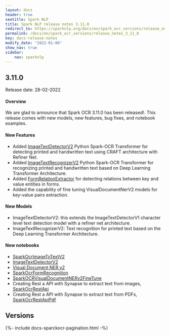 ```yaml
---
layout: docs
header: true
seotitle: Spark NLP
title: Spark NLP release notes 3.11.0
redirect_to: https://sparknlp.org/docs/en/spark_ocr_versions/release_notes_3_11_0
permalink: /docs/en/spark_ocr_versions/release_notes_3_11_0
key: docs-release-notes
modify_date: "2022-01-06"
show_nav: true
sidebar:
    nav: sparknlp
---
```


<div class="h3-box" markdown="1">

## 3.11.0

Release date: 28-02-2022


#### Overview

We are glad to announce that Spark OCR 3.11.0 has been released!.
This release comes with new models, new features, bug fixes, and notebook examples.

#### New Features

* Added [ImageTextDetectorV2](ocr_object_detection#imagetextdetectorv2) Python Spark-OCR Transformer for detecting printed and handwritten text
 using CRAFT architecture with Refiner Net.
* Added [ImageTextRecognizerV2](ocr_pipeline_components#imagetotextv2) Python Spark-OCR Transformer for recognizing
 printed and handwritten text based on Deep Learning Transformer Architecture.
* Added [FormRelationExtractor](ocr_visual_document_understanding#formrelationextractor) for detecting relations between key and value entities in forms.
* Added the capability of fine tuning VisualDocumentNerV2 models for key-value pairs extraction.

#### New Models

* ImageTextDetectorV2: this extends the ImageTextDetectorV1 character level text detection model with a refiner net architecture.
* ImageTextRecognizerV2: Text recognition for printed text based on the Deep Learning Transformer Architecture.

#### New notebooks

* [SparkOcrImageToTextV2](https://github.com/JohnSnowLabs/spark-ocr-workshop/blob/3110-release-candidate/jupyter/TextRecognition/SparkOcrImageToTextV2.ipynb)
* [ImageTextDetectorV2](https://github.com/JohnSnowLabs/spark-ocr-workshop/blob/3110-release-candidate/jupyter/TextDetection/SparkOcrImageTextDetectionV2.ipynb)
* [Visual Document NER v2](https://github.com/JohnSnowLabs/spark-ocr-workshop/blob/3110-release-candidate/jupyter/TextRecognition/SparkOcrImageToTextV2.ipynb)
* [SparkOcrFormRecognition](https://github.com/JohnSnowLabs/spark-ocr-workshop/blob/3110-release-candidate/jupyter/FormRecognition/SparkOcrFormRecognition.ipynb)
* [SparkOCRVisualDocumentNERv2FineTune](https://github.com/JohnSnowLabs/spark-ocr-workshop/blob/3110-release-candidate/jupyter/SparkOCRVisualDocumentNERv2FineTune.ipynb)
* Creating Rest a API with Synapse to extract text from images, [SparkOcrRestApi](https://github.com/JohnSnowLabs/spark-ocr-workshop/blob/3110-release-candidate/jupyter/SparkOcrRestApi.ipynb)
* Creating Rest a API with Synapse to extract text from PDFs, [SparkOcrRestApiPdf](https://github.com/JohnSnowLabs/spark-ocr-workshop/blob/3110-release-candidate/jupyter/SparkOcrRestApiPdf.ipynb)

</div><div class="prev_ver h3-box" markdown="1">

## Versions

</div>
{%- include docs-sparckocr-pagination.html -%}